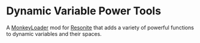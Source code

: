 Dynamic Variable Power Tools
============================

A [MonkeyLoader](https://github.com/MonkeyModdingTroop/MonkeyLoader) mod for [Resonite](https://resonite.com/)
that adds a variety of powerful functions to dynamic variables and their spaces.
